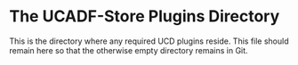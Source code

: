 # The UCADF-Store Plugins Directory
This is the directory where any required UCD plugins reside. This file should remain here so that the otherwise empty directory remains in Git.
